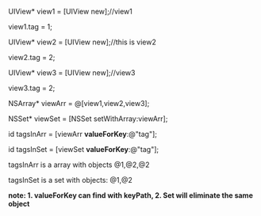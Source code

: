 UIView* view1 = [UIView new];//view1

view1.tag = 1;

UIView* view2 = [UIView new];//this is view2

view2.tag = 2;

UIView* view3 = [UIView new];//view3

view3.tag = 2;

NSArray* viewArr = @[view1,view2,view3];

NSSet* viewSet = [NSSet setWithArray:viewArr];


id  tagsInArr = [viewArr **valueForKey**:@"tag"];

id  tagsInSet = [viewSet **valueForKey**:@"tag"];


tagsInArr is a array with objects @1,@2,@2

tagsInSet is a set  with objects:  @1,@2


**note: 1. valueForKey can find with keyPath, 2. Set will eliminate the same object**